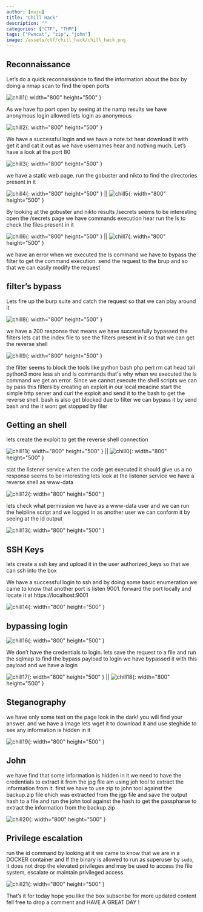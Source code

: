 ```yaml
---
author: [muju]
title: "Chill Hack"
description: ""
categories: ["CTF", "THM"]
tags: ["Pwncat", "zip", "john"]
image: /assets/ctf/chill_hack/chill_hack.png
---
```


## Reconnaissance

Let’s do  a quick reconnaissance to find the information about the box by doing a nmap scan to find the open ports

![chill1](/assets/ctf/chill_hack/chill_1.png){: width="800" height="500" }

As we have ftp port open by seeing at the namp results we have anonymous login allowed lets login as anonymous

![chill2](/assets/ctf/chill_hack/chill_2.png){: width="800" height="500" }

We have a successful login and we have a note.txt hear download it with get it and cat it out as we have usernames hear and nothing much. Let’s have a look at the port 80

![chill3](/assets/ctf/chill_hack/chill_3.png){: width="800" height="500" }

we have a static web page. run the gobuster and nikto to find the directories present in it

![chill4](/assets/ctf/chill_hack/chill_4.png){: width="800" height="500" } || ![chill5](/assets/ctf/chill_hack/chill_5.png){: width="800" height="500" }

By looking at the gobuster and nikto results /secrets seems to be interesting open the /secrets page we have commands execution hear run the ls to check the files present in it

![chill6](/assets/ctf/chill_hack/chill_6.png){: width="800" height="500" } || ![chill7](/assets/ctf/chill_hack/chill_7.png){: width="800" height="500" }

we have an error when we executed the ls command we have to bypass the filter to get the command execution. send the request to the brup and so that we can easily modify the request

## filter’s bypass

Lets fire up the burp suite and catch the request so that we can play around it 

![chill8](/assets/ctf/chill_hack/chill_8.png){: width="800" height="500" }

we have a 200 response that means we have successfully bypassed the filters lets cat the index file to see the filters present in it so that we can get the reverse shell

![chill9](/assets/ctf/chill_hack/chill_9.png){: width="800" height="500" }

the filter seems to block the tools like python bash php perl rm cat head tail python3 more less sh and ls commands that's why when we executed the ls command we get an error. Since we cannot execute the shell scripts we can by pass this filters by creating an exploit in our local meacine start the simple http server and curl the exploit and send it to the bash to get the reverse shell. bash is also get blocked due to filter we can bypass it by send bash and the it wont get stopped by filer

## Getting an shell

lets create the exploit to get the reverse shell connection 

![chill11](/assets/ctf/chill_hack/chill_11.png){: width="800" height="500" } || ![chill0](/assets/ctf/chill_hack/chill_10.png){: width="800" height="500" }

stat the listener service when the code get executed it should give us a no response seems to be interesting lets look at the listener service we have a reverse shell as www-data

![chill12](/assets/ctf/chill_hack/chill_12.png){: width="800" height="500" }

lets check what permission we have as a www-data user and we can run the helpline script and we logged in as another  user we can conform it by seeing at the id output

![chill13](/assets/ctf/chill_hack/chill_13.png){: width="800" height="500" }

## SSH Keys

lets create a ssh key and upload it in the user authorized_keys so that we can ssh into the box

We have a successful login to ssh and by doing some basic enumeration we came to know that another port is listen 9001. forward the port locally and locate it at https://localhost:9001

![chill14](/assets/ctf/chill_hack/chill_14.png){: width="800" height="500" }

## bypassing login

![chill16](/assets/ctf/chill_hack/chill_16.png){: width="800" height="500" }

We don’t have the credentials to login. lets save the request to a file and run the sqlmap to find the bypass payload to login we have bypassed it with this payload and we have a login

![chill17](/assets/ctf/chill_hack/chill_17.png){: width="800" height="500" } || ![chill18](/assets/ctf/chill_hack/chill_18.png){: width="800" height="500" }

## Steganography

we have only some text on the page look in the dark! you will find your answer.  and we have a image lets wget it to download it and use steghide to see any information is hidden in it

![chill19](/assets/ctf/chill_hack/chill_19.png){: width="800" height="500" }

## John

we have find that some information is hidden in it we need to have the credentials to extract it from the jpg file am using joh tool to extract the information from it. first we have to use zip to john tool against the backup.zip file ehich was extracted from the jgp file and save the output hash to a file and run the john tool against the hash to get the passpharse to extract the information from the backup.zip

![chill20](/assets/ctf/chill_hack/chill_20.png){: width="800" height="500" }

## Privilege escalation

run the id command by looking at it we came to know that we are in a DOCKER container and If the binary is allowed to run as superuser by `sudo`, it does not drop the elevated privileges and may be used to access the file system, escalate or maintain privileged access.

![chill21](/assets/ctf/chill_hack/chill_21.png){: width="800" height="500" }

That’s it for today hope you like the box subscribe for more updated content fell free to drop a comment  and HAVE A GREAT DAY !
